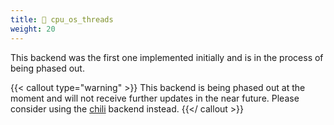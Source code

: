 ```yaml
---
title: 🐧 cpu_os_threads
weight: 20
---
```


This backend was the first one implemented initially and is in the process of being phased out.

{{< callout type="warning" >}}
This backend is being phased out at the moment and will not receive further updates in the near
future.
Please consider using the [chili](/internals/backend/chili) backend instead.
{{</ callout >}}
